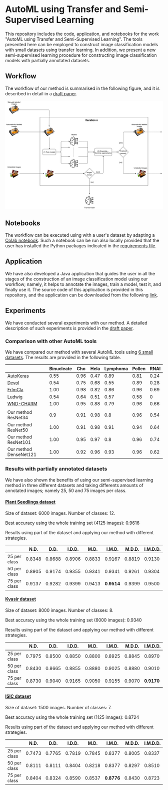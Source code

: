 # AutoML using Transfer and Semi-Supervised Learning

This repository includes the code, application, and notebooks for the work "AutoML using Transfer and Semi-Supervised Learning". 
The tools presented here can be employed to construct image classification models with small datasets using transfer learning.
In addition, we present a new semi-supervised learning procedure for constructing image classification models with partially 
annotated datasets. 

## Workflow

The workflow of our method is summarised in the following figure, and it is described in detail in a [draft paper](assets/draft.pdf).

![workflow](assets/workflow.jpg)

## Notebooks

The workflow can be executed using with a user's dataset by adapting a [Colab notebook](). Such a notebook can be run also locally 
provided that the user has installed the Python packages indicated in the [requirements file](assets/requirementsFastAI.txt).

## Application

We have also developed a Java application that guides the user in all the stages of the construction of an image classification model using our workflow; 
namely, it helps to annotate the images, train a model, test it, and finally use it. The source code of this application is provided
in this repository, and the application can be downloaded from the following [link]().

## Experiments

We have conducted several experiments with our method. A detailed description of such experiments is provided in the [draft paper](assets/draft.pdf).

### Comparison with other AutoML tools

We have compared our method with several AutoML tools using [6 small datasets](https://ome.grc.nia.nih.gov/iicbu2008/). The results are provided in the following table.

|| Binucleate |Cho | Hela | Lymphoma | Pollen| RNAI |
|-----------|-----------|-----------|-----------|-----------|-----------|-----------|
 [AutoKeras](https://autokeras.com/) | 0.55 | 0.96 | 0.47 | 0.89 | 0.81 | 0.24|
 [Devol](https://github.com/joeddav/devol) | 0.54 | 0.75 | 0.68 | 0.55 | 0.89 | 0.28|
 [FrImCla](https://github.com/ManuGar/FrImCla) | 1.00 | 0.98 | 0.82 | 0.86 | 0.96 | 0.69|
 [Ludwig](https://uber.github.io/ludwig/) | 0.54 | 0.64 | 0.51 | 0.57 | 0.58 | 0|
 [WND-CHARM](https://github.com/wnd-charm/wnd-charm) | 1.00 | 0.95 | 0.88 | 0.79 | 0.96 | 0.66|
||||||||
Our method ResNet34 | 0.9 | 0.91 | 0.98 | 0.8 | 0.96 | 0.54|
Our method ResNet50 | 1.00 | 0.91 | 0.98 | 0.91 | 0.94 | 0.64|
Our method ResNet101 | 1.00 | 0.95 | 0.97 | 0.8 | 0.96 | 0.74|
Our method DenseNet121 | 1.00 | 0.92 | 0.96 | 0.93 | 0.96 | 0.62|


### Results with partially annotated datasets

We have also shown the benefits of using our semi-supervised learning method in three different datasets and taking differents amounts of annotated images; namely 25, 50 and 75 images per class. 

#### [Plant Seedlings dataset](https://arxiv.org/abs/1711.05458)

Size of dataset: 6000 images. Number of classes: 12.

Best accuracy using the whole training set (4125 images): 0.9616

Results using part of the dataset and applying our method with different strategies. 

  | | N.D. | D.D. | I.D.D. | M.D. | I.M.D. | M.D.D. | I.M.D.D. |
|------|------|------|------|------|------|------|------|
  25 per class | 0.8348 | 0.8688 | 0.8906 | 0.8833 | 0.9167 | 0.8819 | 0.9130|
  50 per class | 0.8905 | 0.9174 | 0.9355 | 0.9341 | 0.9341 | 0.9261 | 0.9304|
  75 per class | 0.9137 | 0.9282 | 0.9399 | 0.9413 | **0.9514** | 0.9399 | 0.9500|


#### [Kvasir dataset](http://doi.acm.org/10.1145/3083187.3083212)

Size of dataset: 8000 images. Number of classes: 8.

Best accuracy using the whole training set (6000 images): 0.9340

Results using part of the dataset and applying our method with different strategies. 

  | | N.D. | D.D. | I.D.D. | M.D. | I.M.D. | M.D.D. | I.M.D.D. |
|------|------|------|------|------|------|------|------|
 25 per class | 0.7975 | 0.8500 | 0.8850 | 0.8800 | 0.8925 | 0.8845 | 0.8970|
 50 per class | 0.8430 | 0.8665 | 0.8855 | 0.8880 | 0.9025 | 0.8880 | 0.9010|
 75 per class | 0.8730 | 0.9040 | 0.9165 | 0.9050 | 0.9155 | 0.9070 | **0.9170**|


#### [ISIC dataset](https://arxiv.org/abs/1902.03368)

Size of dataset: 1500 images. Number of classes: 7.

Best accuracy using the whole training set (1125 images): 0.8724

Results using part of the dataset and applying our method with different strategies. 

  | | N.D. | D.D. | I.D.D. | M.D. | I.M.D. | M.D.D. | I.M.D.D. |
|------|------|------|------|------|------|------|------|
 25 per class | 0.7473 | 0.7765 | 0.7819 | 0.7845 | 0.8377 | 0.8005 | 0.8337 |
 50 per class| 0.8111 | 0.8111  | 0.8404 | 0.8218 | 0.8377 | 0.8297 | 0.8510 |
 75 per class| 0.8404 | 0.8324 | 0.8590 | 0.8537 | **0.8776** | 0.8430 | 0.8723|




